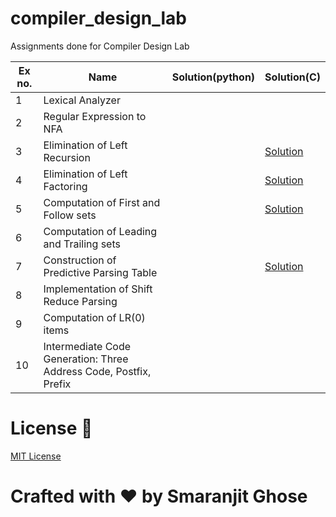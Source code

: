 # compiler_design_lab
Assignments done for Compiler Design Lab 


|Ex no.|Name|Solution(python)|Solution(C)|
|------|----|----------------|-----------|
|1|Lexical Analyzer|||
|2|Regular Expression to NFA|||
|3|Elimination of Left Recursion||[Solution](assignments_c/left_recursion.c)|
|4|Elimination of Left Factoring||[Solution](assignments_c/left_factoring.c)|
|5| Computation of First and Follow sets||[Solution](assignments_c/first_and_follow.c)|
|6|Computation of Leading and Trailing sets|||
|7|Construction of Predictive Parsing Table||[Solution](assignments_c/predictive_parsing.c)|
|8|Implementation of Shift Reduce Parsing|||
|9|Computation of LR(0) items |||
|10|Intermediate Code Generation: Three Address Code, Postfix, Prefix |||


# License 📜

[MIT License](https://github.com/smaranjitghose/compiler_design_lab/blob/master/LICENSE)

# **Crafted with ❤ by Smaranjit Ghose**

